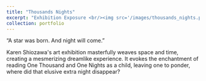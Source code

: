 ```yaml
---
title: "Thousands Nights"
excerpt: "Exhibition Exposure <br/><img src='/images/thousands_nights.png'>"
collection: portfolio
---
```


“A star was born.
And night will come.”

Karen Shiozawa's art exhibition masterfully weaves space and time, creating a mesmerizing dreamlike experience. 
It evokes the enchantment of reading One Thousand and One Nights as a child, leaving one to ponder, where did that elusive extra night disappear?
